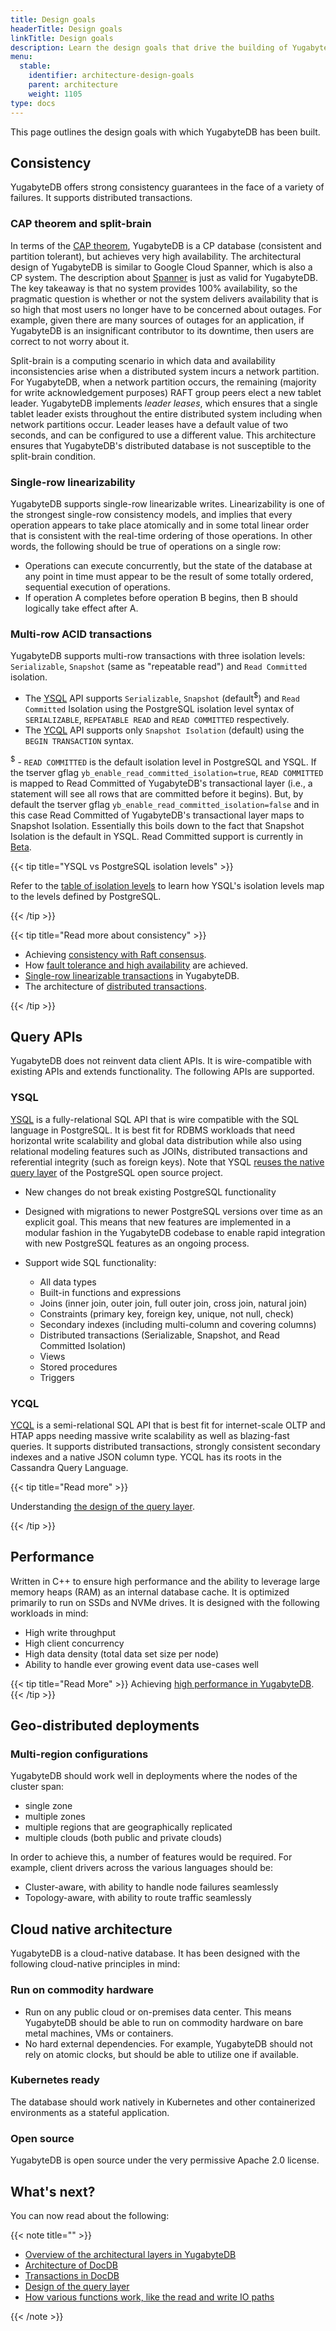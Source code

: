 ```yaml
---
title: Design goals
headerTitle: Design goals
linkTitle: Design goals
description: Learn the design goals that drive the building of YugabyteDB.
menu:
  stable:
    identifier: architecture-design-goals
    parent: architecture
    weight: 1105
type: docs
---
```


This page outlines the design goals with which YugabyteDB has been built.

## Consistency

YugabyteDB offers strong consistency guarantees in the face of a variety of failures. It supports distributed transactions.

### CAP theorem and split-brain

In terms of the [CAP theorem](https://en.wikipedia.org/wiki/CAP_theorem), YugabyteDB is a CP database (consistent and partition tolerant), but achieves very high availability. The architectural design of YugabyteDB is similar to Google Cloud Spanner, which is also a CP system. The description about [Spanner](https://cloudplatform.googleblog.com/2017/02/inside-Cloud-Spanner-and-the-CAP-Theorem.html) is just as valid for YugabyteDB. The key takeaway is that no system provides 100% availability, so the pragmatic question is whether or not the system delivers availability that is so high that most users no longer have to be concerned about outages. For example, given there are many sources of outages for an application, if YugabyteDB is an insignificant contributor to its downtime, then users are correct to not worry about it.

Split-brain is a computing scenario in which data and availability inconsistencies arise when a distributed system incurs a network partition. For YugabyteDB, when a network partition occurs, the remaining (majority for write acknowledgement purposes) RAFT group peers elect a new tablet leader. YugabyteDB implements _leader leases_, which ensures that a single tablet leader exists throughout the entire distributed system including when network partitions occur. Leader leases have a default value of two seconds, and can be configured to use a different value. This architecture ensures that YugabyteDB's distributed database is not susceptible to the split-brain condition.

### Single-row linearizability

YugabyteDB supports single-row linearizable writes. Linearizability is one of the strongest single-row consistency models, and implies that every operation appears to take place atomically and in some total linear order that is consistent with the real-time ordering of those operations. In other words, the following should be true of operations on a single row:

- Operations can execute concurrently, but the state of the database at any point in time must appear to be the result of some totally ordered, sequential execution of operations.
- If operation A completes before operation B begins, then B should logically take effect after A.

### Multi-row ACID transactions

YugabyteDB supports multi-row transactions with three isolation levels: `Serializable`, `Snapshot` (same as "repeatable read") and `Read Committed` isolation.

- The [YSQL](../../api/ysql/) API supports `Serializable`, `Snapshot` (default<sup>$</sup>) and `Read Committed` Isolation using the PostgreSQL isolation level syntax of `SERIALIZABLE`, `REPEATABLE READ` and `READ COMMITTED` respectively.
- The [YCQL](../../api/ycql/dml_transaction/) API supports only `Snapshot Isolation` (default) using the `BEGIN TRANSACTION` syntax.

<sup>$</sup> - `READ COMMITTED` is the default isolation level in PostgreSQL and YSQL. If the tserver gflag `yb_enable_read_committed_isolation=true`, `READ COMMITTED` is mapped to Read Committed of YugabyteDB's transactional layer (i.e., a statement will see all rows that are committed before it begins). But, by default the tserver gflag `yb_enable_read_committed_isolation=false` and in this case Read Committed of YugabyteDB's transactional layer maps to Snapshot Isolation. Essentially this boils down to the fact that Snapshot Isolation is the default in YSQL. Read Committed support is currently in [Beta](/preview/faq/general/#what-is-the-definition-of-the-beta-feature-tag).

{{< tip title="YSQL vs PostgreSQL isolation levels" >}}

Refer to the [table of isolation levels](/preview/explore/transactions/isolation-levels/) to learn how YSQL's isolation levels map to the levels defined by PostgreSQL.

{{< /tip >}}

{{< tip title="Read more about consistency" >}}

- Achieving [consistency with Raft consensus](../docdb-replication/replication/).
- How [fault tolerance and high availability](../core-functions/high-availability/) are achieved.
- [Single-row linearizable transactions](../transactions/single-row-transactions/) in YugabyteDB.
- The architecture of [distributed transactions](../transactions/distributed-txns/).

{{< /tip >}}

## Query APIs

YugabyteDB does not reinvent data client APIs. It is wire-compatible with existing APIs and extends functionality. The following APIs are supported.

### YSQL

[YSQL](../../api/ysql/) is a fully-relational SQL API that is wire compatible with the SQL language in PostgreSQL. It is best fit for RDBMS workloads that need horizontal write scalability and global data distribution while also using relational modeling features such as JOINs, distributed transactions and referential integrity (such as foreign keys). Note that YSQL [reuses the native query layer](https://blog.yugabyte.com/why-we-built-yugabytedb-by-reusing-the-postgresql-query-layer/) of the PostgreSQL open source project.

- New changes do not break existing PostgreSQL functionality

- Designed with migrations to newer PostgreSQL versions over time as an explicit goal. This means that new features are implemented in a modular fashion in the YugabyteDB codebase to enable rapid integration with new PostgreSQL features as an ongoing process.

- Support wide SQL functionality:
  - All data types
  - Built-in functions and expressions
  - Joins (inner join, outer join, full outer join, cross join, natural join)
  - Constraints (primary key, foreign key, unique, not null, check)
  - Secondary indexes (including multi-column and covering columns)
  - Distributed transactions (Serializable, Snapshot, and Read Committed Isolation)
  - Views
  - Stored procedures
  - Triggers

### YCQL

[YCQL](../../api/ycql/) is a semi-relational SQL API that is best fit for internet-scale OLTP and HTAP apps needing massive write scalability as well as blazing-fast queries. It supports distributed transactions, strongly consistent secondary indexes and a native JSON column type. YCQL has its roots in the Cassandra Query Language.

{{< tip title="Read more" >}}

Understanding [the design of the query layer](../query-layer/overview/).

{{< /tip >}}

## Performance

Written in C++ to ensure high performance and the ability to leverage large memory heaps (RAM) as an internal database cache. It is optimized primarily to run on SSDs and NVMe drives. It is designed with the following workloads in mind:

- High write throughput
- High client concurrency
- High data density (total data set size per node)
- Ability to handle ever growing event data use-cases well

{{< tip title="Read More" >}}
Achieving [high performance in YugabyteDB](../docdb/performance/).
{{< /tip >}}

## Geo-distributed deployments

### Multi-region configurations

YugabyteDB should work well in deployments where the nodes of the cluster span:

- single zone
- multiple zones
- multiple regions that are geographically replicated
- multiple clouds (both public and private clouds)

In order to achieve this, a number of features would be required. For example, client drivers across the various languages should be:

- Cluster-aware, with ability to handle node failures seamlessly
- Topology-aware, with ability to route traffic seamlessly

## Cloud native architecture

YugabyteDB is a cloud-native database. It has been designed with the following cloud-native principles in mind:

### Run on commodity hardware

- Run on any public cloud or on-premises data center. This means YugabyteDB should be able to run on commodity hardware on bare metal machines, VMs or containers.
- No hard external dependencies. For example, YugabyteDB should not rely on atomic clocks, but should be able to utilize one if available.

### Kubernetes ready

The database should work natively in Kubernetes and other containerized environments as a stateful application.

### Open source

YugabyteDB is open source under the very permissive Apache 2.0 license.

## What's next?

You can now read about the following:

{{< note title="" >}}

- [Overview of the architectural layers in YugabyteDB](../layered-architecture/)
- [Architecture of DocDB](../docdb/)
- [Transactions in DocDB](../transactions/)
- [Design of the query layer](../query-layer/)
- [How various functions work, like the read and write IO paths](../core-functions/)

{{< /note >}}
